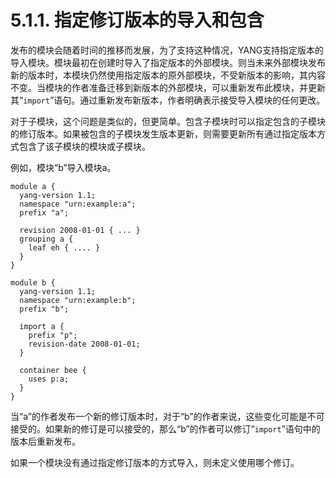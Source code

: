 # 5.1.1. 指定修订版本的导入和包含

发布的模块会随着时间的推移而发展，为了支持这种情况，YANG支持指定版本的导入模块。模块最初在创建时导入了指定版本的外部模块。则当未来外部模块发布新的版本时，本模块仍然使用指定版本的原外部模块，不受新版本的影响，其内容不变。当模块的作者准备迁移到新版本的外部模块，可以重新发布此模块，并更新其“`import`”语句。通过重新发布新版本，作者明确表示接受导入模块的任何更改。

对于子模块，这个问题是类似的，但更简单。包含子模块时可以指定包含的子模块的修订版本。如果被包含的子模块发生版本更新，则需要更新所有通过指定版本方式包含了该子模块的模块或子模块。

例如，模块“b”导入模块a。

```YANG
module a {
  yang-version 1.1;
  namespace "urn:example:a";
  prefix "a";

  revision 2008-01-01 { ... }
  grouping a {
    leaf eh { .... }
  }
}

module b {
  yang-version 1.1;
  namespace "urn:example:b";
  prefix "b";

  import a {
    prefix "p";
    revision-date 2008-01-01;
  }

  container bee {
    uses p:a;
  }
}
```

当“a”的作者发布一个新的修订版本时，对于“b”的作者来说，这些变化可能是不可接受的。如果新的修订是可以接受的，那么“b”的作者可以修订“`import`”语句中的版本后重新发布。

如果一个模块没有通过指定修订版本的方式导入，则未定义使用哪个修订。
